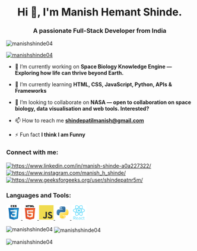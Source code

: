 <h1 align="center">Hi 👋, I'm Manish Hemant Shinde.</h1>
<h3 align="center">A passionate Full-Stack Developer from India</h3>

<p align="left"> <img src="https://komarev.com/ghpvc/?username=manishshinde04&label=Profile%20views&color=0e75b6&style=flat" alt="manishshinde04" /> </p>

<p align="left"> <a href="https://github.com/ryo-ma/github-profile-trophy"><img src="https://github-profile-trophy.vercel.app/?username=manishshinde04" alt="manishshinde04" /></a> </p>

- 🔭 I’m currently working on **Space Biology Knowledge Engine — Exploring how life can thrive beyond Earth.**

- 🌱 I’m currently learning **HTML, CSS, JavaScript, Python, APIs & Frameworks**

- 👯 I’m looking to collaborate on **NASA — open to collaboration on space biology, data visualisation and web tools. Interested?**

- 📫 How to reach me **shindepatilmanish@gmail.com**

- ⚡ Fun fact **I think I am Funny**

<h3 align="left">Connect with me:</h3>
<p align="left">
<a href="https://linkedin.com/in/https://www.linkedin.com/in/manish-shinde-a0a227322/" target="blank"><img align="center" src="https://raw.githubusercontent.com/rahuldkjain/github-profile-readme-generator/master/src/images/icons/Social/linked-in-alt.svg" alt="https://www.linkedin.com/in/manish-shinde-a0a227322/" height="30" width="40" /></a>
<a href="https://instagram.com/https://www.instagram.com/manish_h_shinde/" target="blank"><img align="center" src="https://raw.githubusercontent.com/rahuldkjain/github-profile-readme-generator/master/src/images/icons/Social/instagram.svg" alt="https://www.instagram.com/manish_h_shinde/" height="30" width="40" /></a>
<a href="https://auth.geeksforgeeks.org/user/https://www.geeksforgeeks.org/user/shindepatnr5m/" target="blank"><img align="center" src="https://raw.githubusercontent.com/rahuldkjain/github-profile-readme-generator/master/src/images/icons/Social/geeks-for-geeks.svg" alt="https://www.geeksforgeeks.org/user/shindepatnr5m/" height="30" width="40" /></a>
</p>

<h3 align="left">Languages and Tools:</h3>
<p align="left"> <a href="https://www.w3schools.com/css/" target="_blank" rel="noreferrer"> <img src="https://raw.githubusercontent.com/devicons/devicon/master/icons/css3/css3-original-wordmark.svg" alt="css3" width="40" height="40"/> </a> <a href="https://www.w3.org/html/" target="_blank" rel="noreferrer"> <img src="https://raw.githubusercontent.com/devicons/devicon/master/icons/html5/html5-original-wordmark.svg" alt="html5" width="40" height="40"/> </a> <a href="https://developer.mozilla.org/en-US/docs/Web/JavaScript" target="_blank" rel="noreferrer"> <img src="https://raw.githubusercontent.com/devicons/devicon/master/icons/javascript/javascript-original.svg" alt="javascript" width="40" height="40"/> </a> <a href="https://www.python.org" target="_blank" rel="noreferrer"> <img src="https://raw.githubusercontent.com/devicons/devicon/master/icons/python/python-original.svg" alt="python" width="40" height="40"/> </a> <a href="https://reactjs.org/" target="_blank" rel="noreferrer"> <img src="https://raw.githubusercontent.com/devicons/devicon/master/icons/react/react-original-wordmark.svg" alt="react" width="40" height="40"/> </a> </p>

<p><img align="left" src="https://github-readme-stats.vercel.app/api/top-langs?username=manishshinde04&show_icons=true&locale=en&layout=compact" alt="manishshinde04" /></p>

<p>&nbsp;<img align="center" src="https://github-readme-stats.vercel.app/api?username=manishshinde04&show_icons=true&locale=en" alt="manishshinde04" /></p>

<p><img align="center" src="https://github-readme-streak-stats.herokuapp.com/?user=manishshinde04&" alt="manishshinde04" /></p>
